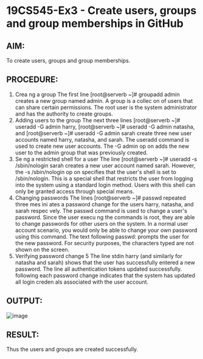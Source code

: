 # 19CS545-Ex3 - Create users, groups and group memberships in GitHub
## AIM: 

To create users, groups and group memberships. 

## PROCEDURE: 

1. Crea ng a group 
The first line [root@serverb ~]# groupadd admin creates a new group named 
admin. A group is a collec on of users that can share certain permissions. The root user is the 
system administrator and has the authority to create groups. 
2. Adding users to the group 
The next three lines [root@serverb ~]# useradd -G admin harry, 
[root@serverb ~]# useradd -G admin natasha, and [root@serverb 
~]# useradd -G admin sarah create three new user accounts named harry, 
natasha, and sarah. The useradd command is used to create new user accounts. The -G 
admin op on adds the new user to the admin group that was previously created. 
3. Se ng a restricted shell for a user 
The line [root@serverb ~]# useradd -s /sbin/nologin sarah creates a 
new user account named sarah. However, the -s /sbin/nologin op on specifies that the 
user's shell is set to /sbin/nologin. This is a special shell that restricts the user from logging 
into the system using a standard login method. Users with this shell can only be granted access 
through special means. 
4. Changing passwords 
The lines [root@serverb ~]# passwd repeated three mes ini ates a password change 
for the users harry, natasha, and sarah respec vely. The passwd command is used to 
change a user's password. 
Since the user execu ng the commands is root, they are able to change passwords for other 
users on the system. In a normal user account scenario, you would only be able to change your 
own password using this command. 
The text following passwd: prompts the user for the new password. For security purposes, the 
characters typed are not shown on the screen. 
5. Verifying password change 
 5
The line stdin harry (and similarly for natasha and sarah) shows that the user has 
successfully entered a new password. 
The line all authentication tokens updated successfully. following each 
password change indicates that the system has updated all login creden als associated with the 
user account.
 
## OUTPUT:

![image](https://github.com/user-attachments/assets/b4765782-c311-4526-b672-4f25e7e2e17b)


## RESULT: 

Thus the users and groups are created successfully.

